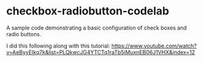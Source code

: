 # checkbox-radiobutton-codelab

A sample code demonstrating a basic configuration of check boxes and radio buttons.

I did this following along with this tutorial: https://www.youtube.com/watch?v=AeByyEIkq7k&list=PLQkwcJG4YTCTq1raTb5iMuxnEB06J1VHX&index=12
